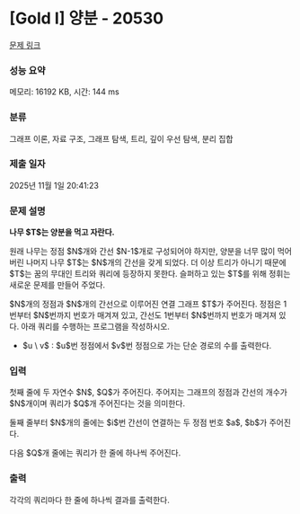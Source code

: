 # [Gold I] 양분 - 20530 

[문제 링크](https://www.acmicpc.net/problem/20530) 

### 성능 요약

메모리: 16192 KB, 시간: 144 ms

### 분류

그래프 이론, 자료 구조, 그래프 탐색, 트리, 깊이 우선 탐색, 분리 집합

### 제출 일자

2025년 11월 1일 20:41:23

### 문제 설명

<p><strong>나무 $T$는 양분을 먹고 자란다.</strong></p>

<p>원래 나무는 정점 $N$개와 간선 $N-1$개로 구성되어야 하지만, 양분을 너무 많이 먹어버린 나머지 나무 $T$는 $N$개의 간선을 갖게 되었다. 더 이상 트리가 아니기 때문에 $T$는 꿈의 무대인 트리와 쿼리에 등장하지 못한다. 슬퍼하고 있는 $T$를 위해 정휘는 새로운 문제를 만들어 주었다.</p>

<p>$N$개의 정점과 $N$개의 간선으로 이루어진 연결 그래프 $T$가 주어진다. 정점은 1번부터 $N$번까지 번호가 매겨져 있고, 간선도 1번부터 $N$번까지 번호가 매겨져 있다. 아래 쿼리를 수행하는 프로그램을 작성하시오.</p>

<ul>
	<li>$u \ v$ : $u$번 정점에서 $v$번 정점으로 가는 단순 경로의 수를 출력한다.</li>
</ul>

### 입력 

 <p>첫째 줄에 두 자연수 $N$, $Q$가 주어진다. 주어지는 그래프의 정점과 간선의 개수가 $N$개이며 쿼리가 $Q$개 주어진다는 것을 의미한다.</p>

<p>둘째 줄부터 $N$개의 줄에는 $i$번 간선이 연결하는 두 정점 번호 $a$, $b$가 주어진다.</p>

<p>다음 $Q$개 줄에는 쿼리가 한 줄에 하나씩 주어진다.</p>

### 출력 

 <section id="output">
<p>각각의 쿼리마다 한 줄에 하나씩 결과를 출력한다.</p>
</section>

